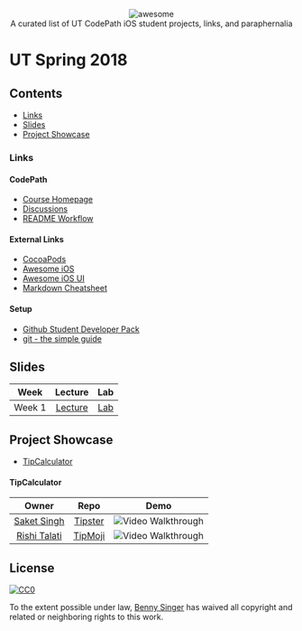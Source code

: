 <p align="center">
    <img alt="awesome" src="https://cdn.rawgit.com/sindresorhus/awesome/d7305f38d29fed78fa85652e3a63e154dd8e8829/media/badge.svg" /> <br>
    A curated list of UT CodePath iOS student projects, links, and paraphernalia
</p>

# UT Spring 2018
## Contents
- [Links](#links)
- [Slides](#slides)
- [Project Showcase](#project-showcase)

### Links
#### CodePath
- [Course Homepage](https://courses.codepath.com)
- [Discussions](https://discussions.codepath.com)
- [README Workflow](./src/README-Workflow.md)

#### External Links
- [CocoaPods](https://cocoapods.org)
- [Awesome iOS](https://github.com/vsouza/awesome-ios)
- [Awesome iOS UI](https://github.com/cjwirth/awesome-ios-ui)
- [Markdown Cheatsheet](https://github.com/adam-p/markdown-here/wiki/Markdown-Cheatsheet)

#### Setup
- [Github Student Developer Pack](https://help.github.com/articles/applying-for-a-student-developer-pack/)
- [git - the simple guide](http://rogerdudler.github.io/git-guide/)

## Slides
| Week | Lecture | Lab |
|:----:|:-------:|:---:|
| Week 1| [Lecture](https://docs.google.com/presentation/d/10HF-T4uNhsdN8q8sPR-NFm5V8TTp22zc0OSovqfM334/edit?usp=sharing) | [Lab](https://docs.google.com/presentation/d/1NCk-o508VwRqR4Q6D2tPxyOzrwTy5FLvvbZh-U-CbOE/edit?usp=sharing) |

## Project Showcase
- [TipCalculator](#tipcalculator)

#### TipCalculator
| Owner | Repo | Demo |
|:-----:|:----:|:----:|
|[Saket Singh](https://github.com/saketksingh)|[Tipster](https://github.com/saketksingh/tipster)|<img src="https://i.imgur.com/nO15xjQ.gif" title="Video Walkthrough" alt="Video Walkthrough"/>|
|[Rishi Talati](https://github.com/apprishiate)|[TipMoji](https://github.com/apprishiate/Tipmoji-App)|<img src="https://i.imgur.com/iMaU7TE.gif" title="Video Walkthrough" alt="Video Walkthrough"/>|

## License

[![CC0](http://mirrors.creativecommons.org/presskit/buttons/88x31/svg/cc-zero.svg)](http://creativecommons.org/publicdomain/zero/1.0)

To the extent possible under law, [Benny Singer](https://github.com/bzsinger) has waived all copyright and
related or neighboring rights to this work.

